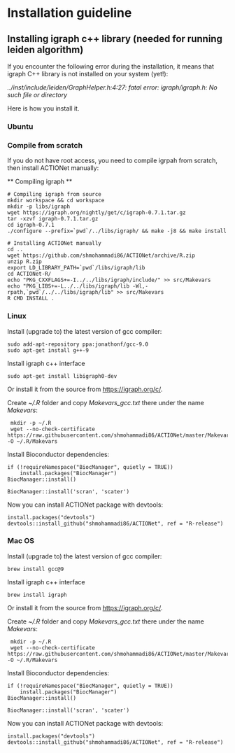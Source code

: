 # Installation guideline

## Installing igraph c++ library (needed for running leiden algorithm)
If you encounter the following error during the installation, it means that igraph C++ library is not installed on your system (yet!):

*../inst/include/leiden/GraphHelper.h:4:27: fatal error: igraph/igraph.h: No such file or directory*

Here is how you install it.

### Ubuntu


### Compile from scratch
If you do not have root access, you need to compile igrpah from scratch, then install ACTIONet manually:

** Compiling igraph **

```{bash}
# Compiling igraph from source
mkdir workspace && cd workspace
mkdir -p libs/igraph
wget https://igraph.org/nightly/get/c/igraph-0.7.1.tar.gz
tar -xzvf igraph-0.7.1.tar.gz
cd igraph-0.7.1
./configure --prefix=`pwd`/../libs/igraph/ && make -j8 && make install

# Installing ACTIONet manually
cd ..
wget https://github.com/shmohammadi86/ACTIONet/archive/R.zip 
unzip R.zip
export LD_LIBRARY_PATH=`pwd`/libs/igraph/lib
cd ACTIONet-R/
echo "PKG_CXXFLAGS+=-I../../libs/igraph/include/" >> src/Makevars
echo "PKG_LIBS+=-L../../libs/igraph/lib -Wl,-rpath,`pwd`/../../libs/igraph/lib" >> src/Makevars
R CMD INSTALL .
```





### Linux

Install (upgrade to) the latest version of gcc compiler:

```{bash}
sudo add-apt-repository ppa:jonathonf/gcc-9.0
sudo apt-get install g++-9
```



Install igraph c++ interface

```{bash}
sudo apt-get install libigraph0-dev
```

Or install it from the source from https://igraph.org/c/.



Create  *~/.R* folder and copy *Makevars_gcc.txt* there under the name *Makevars*: 

```{bash}
 mkdir -p ~/.R
 wget --no-check-certificate https://raw.githubusercontent.com/shmohammadi86/ACTIONet/master/Makevars_gcc -O ~/.R/Makevars
```

Install Bioconductor dependencies:

```{r}
if (!requireNamespace("BiocManager", quietly = TRUE))
    install.packages("BiocManager")
BiocManager::install()

BiocManager::install('scran', 'scater')
```

Now you can install ACTIONet package with devtools:

```{r}
install.packages("devtools")
devtools::install_github("shmohammadi86/ACTIONet", ref = "R-release")
```



### Mac OS

Install (upgrade to) the latest version of gcc compiler:

```{bash}
brew install gcc@9
```

Install igraph c++ interface

```{bash}
brew install igraph
```

Or install it from the source from https://igraph.org/c/.

Create  *~/.R* folder and copy *Makevars_gcc.txt* there under the name *Makevars*: 

```{bash}
 mkdir -p ~/.R
 wget --no-check-certificate https://raw.githubusercontent.com/shmohammadi86/ACTIONet/master/Makevars_gcc -O ~/.R/Makevars
```

Install Bioconductor dependencies:

```{r}
if (!requireNamespace("BiocManager", quietly = TRUE))
    install.packages("BiocManager")
BiocManager::install()

BiocManager::install('scran', 'scater')
```

Now you can install ACTIONet package with devtools:

```{r}
install.packages("devtools")
devtools::install_github("shmohammadi86/ACTIONet", ref = "R-release")
```

